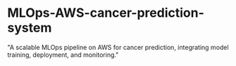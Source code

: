 # MLOps-AWS-cancer-prediction-system
"A scalable MLOps pipeline on AWS for cancer prediction, integrating model training, deployment, and monitoring."
